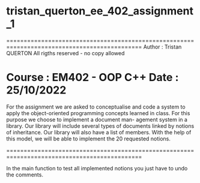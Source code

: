 # tristan_querton_ee_402_assignment_1


=============================================================================================
Author : Tristan QUERTON
All rigths reserved - no copy allowed

Course : EM402 - OOP C++
Date : 25/10/2022
=============================================================================================

For the assignment we are asked to conceptualise and code a system to apply the object-oriented
programming concepts learned in class. For this purpose we choose to implement a document man-
agement system in a library. Our library will include several types of documents linked by notions
of inheritance. Our library will also have a list of members. With the help of this model, we will be
able to implement the 20 requested notions.

=============================================================================================

In the main function to test all implemented notions you just have to undo the comments.
